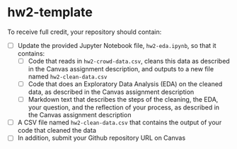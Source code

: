 # hw2-template

To receive full credit, your repository should contain:

- [ ] Update the provided Jupyter Notebook file, `hw2-eda.ipynb`, so that it contains:
  - [ ] Code that reads in `hw2-crowd-data.csv`, cleans this data as described in the Canvas assignment description, and outputs to a new file named `hw2-clean-data.csv` 
  - [ ] Code that does an Exploratory Data Analysis (EDA) on the cleaned data, as described in the Canvas assignment description
  - [ ] Markdown text that describes the steps of the cleaning, the EDA, your question, and the reflection of your process, as described in the Canvas assignment description
- [ ] A CSV file named `hw2-clean-data.csv` that contains the output of your code that cleaned the data
- [ ] In addition, submit your Github repository URL on Canvas
